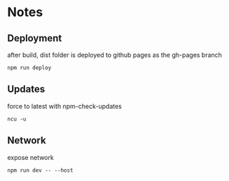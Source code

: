 # Notes

## Deployment

after build, dist folder is deployed to github pages as the gh-pages branch

    npm run deploy

## Updates

force to latest with npm-check-updates

    ncu -u

## Network

expose network

    npm run dev -- --host
